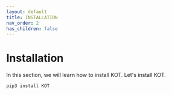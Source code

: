 ```yaml
---
layout: default
title: INSTALLATION
nav_order: 2
has_children: false
---
```


# Installation
In this section, we will learn how to install KOT. Let's install KOT.

```console
pip3 install KOT
```
